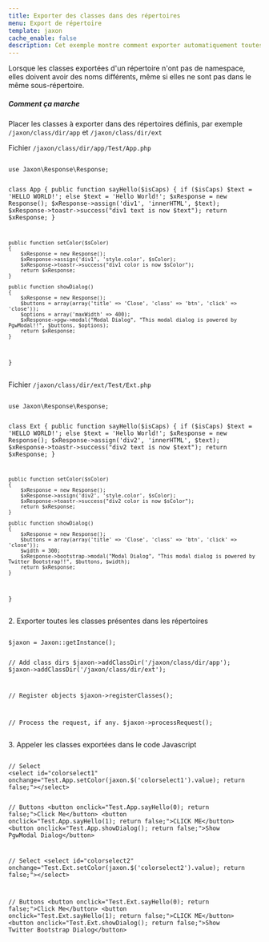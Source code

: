 ```yaml
---
title: Exporter des classes dans des répertoires
menu: Export de répertoire
template: jaxon
cache_enable: false
description: Cet exemple montre comment exporter automatiquement toutes les classes présentes dans un ensemble de répertoires.
---
```


<div class="row">
Lorsque les classes exportées d'un répertoire n'ont pas de namespace, elles doivent avoir des noms différents, même si elles ne sont pas dans le même sous-répertoire.
</div>

<div class="row">
    <h5>Comment ça marche</h5>

<p>Placer les classes à exporter dans des répertoires définis, par exemple <code>/jaxon/class/dir/app</code> et <code>/jaxon/class/dir/ext</code></p>

<p>Fichier <code>/jaxon/class/dir/app/Test/App.php</code></p>
<pre><code class="language-php">
use Jaxon\Response\Response;

class App
{
    public function sayHello($isCaps)
    {
        if ($isCaps)
            $text = 'HELLO WORLD!';
        else
            $text = 'Hello World!';
        $xResponse = new Response();
        $xResponse->assign('div1', 'innerHTML', $text);
        $xResponse->toastr->success("div1 text is now $text");
        return $xResponse;
    }

    public function setColor($sColor)
    {
        $xResponse = new Response();
        $xResponse->assign('div1', 'style.color', $sColor);
        $xResponse->toastr->success("div1 color is now $sColor");
        return $xResponse;
    }

    public function showDialog()
    {
        $xResponse = new Response();
        $buttons = array(array('title' => 'Close', 'class' => 'btn', 'click' => 'close'));
        $options = array('maxWidth' => 400);
        $xResponse->pgw->modal("Modal Dialog", "This modal dialog is powered by PgwModal!!", $buttons, $options);
        return $xResponse;
    }
}
</code></pre>

<p>Fichier <code>/jaxon/class/dir/ext/Test/Ext.php</code></p>
<pre><code class="language-php">
use Jaxon\Response\Response;

class Ext
{
    public function sayHello($isCaps)
    {
        if ($isCaps)
            $text = 'HELLO WORLD!';
        else
            $text = 'Hello World!';
        $xResponse = new Response();
        $xResponse->assign('div2', 'innerHTML', $text);
        $xResponse->toastr->success("div2 text is now $text");
        return $xResponse;
    }

    public function setColor($sColor)
    {
        $xResponse = new Response();
        $xResponse->assign('div2', 'style.color', $sColor);
        $xResponse->toastr->success("div2 color is now $sColor");
        return $xResponse;
    }

    public function showDialog()
    {
        $xResponse = new Response();
        $buttons = array(array('title' => 'Close', 'class' => 'btn', 'click' => 'close'));
        $width = 300;
        $xResponse->bootstrap->modal("Modal Dialog", "This modal dialog is powered by Twitter Bootstrap!!", $buttons, $width);
        return $xResponse;
    }
}
</code></pre>

<p>2. Exporter toutes les classes présentes dans les répertoires</p>
<pre><code class="language-php">
$jaxon = Jaxon::getInstance();

// Add class dirs
$jaxon->addClassDir('/jaxon/class/dir/app');
$jaxon->addClassDir('/jaxon/class/dir/ext');

// Register objects
$jaxon->registerClasses();

// Process the request, if any.
$jaxon->processRequest();
</code></pre>

<p>3. Appeler les classes exportées dans le code Javascript</p>
<pre><code class="language-html">
// Select
&lt;select id="colorselect1" onchange="Test.App.setColor(jaxon.$('colorselect1').value); return false;"&gt;&lt;/select&gt;

// Buttons
&lt;button onclick="Test.App.sayHello(0); return false;"&gt;Click Me&lt;/button&gt;
&lt;button onclick="Test.App.sayHello(1); return false;"&gt;CLICK ME&lt;/button&gt;
&lt;button onclick="Test.App.showDialog(); return false;"&gt;Show PgwModal Dialog&lt;/button&gt;

// Select
&lt;select id="colorselect2" onchange="Test.Ext.setColor(jaxon.$('colorselect2').value); return false;"&gt;&lt;/select&gt;

// Buttons
&lt;button onclick="Test.Ext.sayHello(0); return false;"&gt;Click Me&lt;/button&gt;
&lt;button onclick="Test.Ext.sayHello(1); return false;"&gt;CLICK ME&lt;/button&gt;
&lt;button onclick="Test.Ext.showDialog(); return false;"&gt;Show Twitter Bootstrap Dialog&lt;/button&gt;
</code></pre>

</div>
